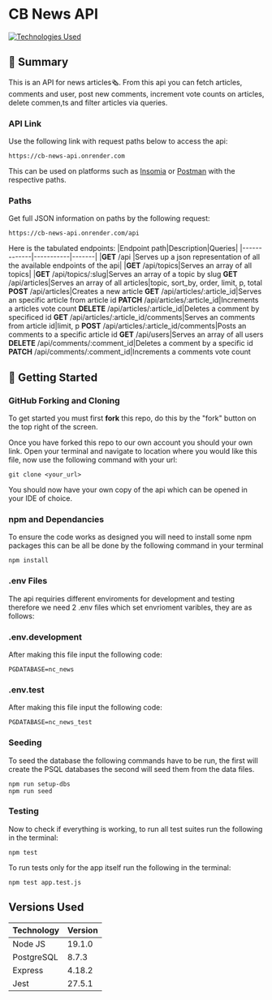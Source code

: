# **CB News API**

[![Technologies Used](https://skillicons.dev/icons?i=js,nodejs,express,postgres,git,jest)](https://skillicons.dev)

## 📝 **Summary**

This is an API for news articles🗞️. From this api you can fetch articles, comments and user, post new comments, increment vote counts on articles, delete commen,ts and filter articles via queries.

### API Link

Use the following link with request paths below to access the api:

```
https://cb-news-api.onrender.com
```

This can be used on platforms such as [Insomia](https://insomnia.rest/) or [Postman](https://www.postman.com/) with the respective paths.

### Paths

Get full JSON information on paths by the following request:

```
https://cb-news-api.onrender.com/api
```

Here is the tabulated endpoints:
|Endpoint path|Description|Queries|
|-------------|-----------|-------|
|**GET** /api |Serves up a json representation of all the available endpoints of the api|
|**GET** /api/topics|Serves an array of all topics|
|**GET** /api/topics/:slug|Serves an array of a topic by slug
**GET** /api/articles|Serves an array of all articles|topic, sort_by, order, limit, p, total
**POST** /api/articles|Creates a new article
**GET** /api/articles/:article_id|Serves an specific article from article id
**PATCH** /api/articles/:article_id|Increments a articles vote count
**DELETE** /api/articles/:article_id|Deletes a comment by specificed id
**GET** /api/articles/:article_id/comments|Serves an comments from article id|limit, p
**POST** /api/articles/:article_id/comments|Posts an comments to a specific article id
**GET** /api/users|Serves an array of all users
**DELETE** /api/comments/:comment_id|Deletes a comment by a specific id
**PATCH** /api/comments/:comment_id|Increments a comments vote count

## 🚀 **Getting Started**

### GitHub Forking and Cloning

To get started you must first **fork** this repo, do this by the "fork" button on the top right of the screen.

Once you have forked this repo to our own account you should your own link. Open your terminal and navigate to location where you would like this file, now use the following command with your url:

```
git clone <your_url>
```

You should now have your own copy of the api which can be opened in your IDE of choice.

### npm and Dependancies

To ensure the code works as designed you will need to install some npm packages this can be all be done by the following command in your terminal

```
npm install
```

### .env Files

The api requiries different enviroments for development and testing therefore we need 2 .env files which set envrioment varibles, they are as follows:

### .env.development

After making this file input the following code:

```
PGDATABASE=nc_news
```

### .env.test

After making this file input the following code:

```
PGDATABASE=nc_news_test
```

### Seeding

To seed the database the following commands have to be run, the first will create the PSQL databases the second will seed them from the data files.

```
npm run setup-dbs
npm run seed
```

### Testing

Now to check if everything is working, to run all test suites run the following in the terminal:

```
npm test
```

To run tests only for the app itself run the following in the terminal:

```
npm test app.test.js
```

## Versions Used

| Technology | Version |
| ---------- | ------- |
| Node JS    | 19.1.0  |
| PostgreSQL | 8.7.3   |
| Express    | 4.18.2  |
| Jest       | 27.5.1  |
